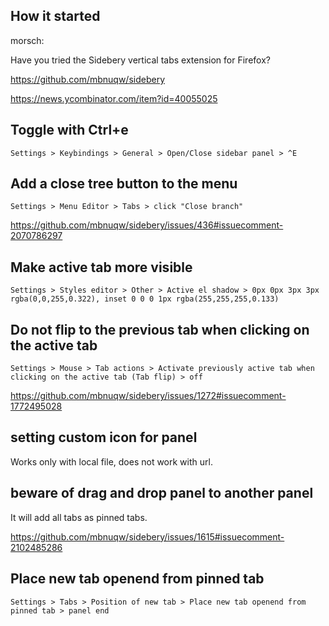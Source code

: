 ## How it started

morsch:

Have you tried the Sidebery vertical tabs extension for Firefox?

https://github.com/mbnuqw/sidebery

https://news.ycombinator.com/item?id=40055025

## Toggle with Ctrl+e

`Settings > Keybindings > General > Open/Close sidebar panel > ^E`

## Add a close tree button to the menu

`Settings > Menu Editor > Tabs > click "Close branch"`

https://github.com/mbnuqw/sidebery/issues/436#issuecomment-2070786297

## Make active tab more visible

`Settings > Styles editor > Other > Active el shadow > 0px 0px 3px 3px rgba(0,0,255,0.322), inset 0 0 0 1px rgba(255,255,255,0.133)`

## Do not flip to the previous tab when clicking on the active tab

`Settings > Mouse > Tab actions > Activate previously active tab when clicking on the active tab (Tab flip) > off`

https://github.com/mbnuqw/sidebery/issues/1272#issuecomment-1772495028

## setting custom icon for panel

Works only with local file, does not work with url.

## beware of drag and drop panel to another panel

It will add all tabs as pinned tabs.

https://github.com/mbnuqw/sidebery/issues/1615#issuecomment-2102485286

## Place new tab openend from pinned tab

`Settings > Tabs > Position of new tab > Place new tab openend from pinned tab > panel end`
